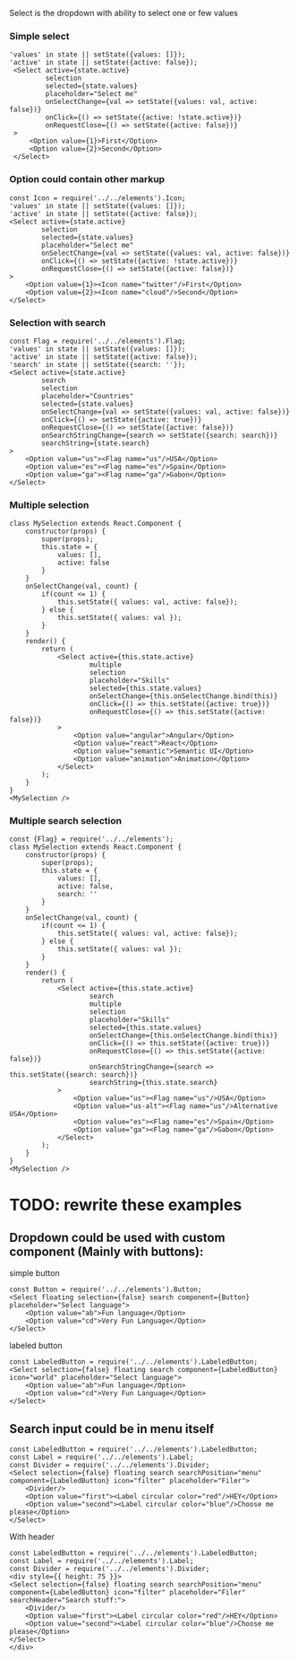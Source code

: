 Select is the dropdown with ability to select one or few values

### Simple select

    'values' in state || setState({values: []});
    'active' in state || setState({active: false});
     <Select active={state.active}
             selection
             selected={state.values}
             placeholder="Select me"
             onSelectChange={val => setState({values: val, active: false})}
             onClick={() => setState({active: !state.active})}
             onRequestClose={() => setState({active: false})}
     >
         <Option value={1}>First</Option>
         <Option value={2}>Second</Option>
     </Select>

### Option could contain other markup

    const Icon = require('../../elements').Icon;
    'values' in state || setState({values: []});
    'active' in state || setState({active: false});
    <Select active={state.active}
            selection
            selected={state.values}
            placeholder="Select me"
            onSelectChange={val => setState({values: val, active: false})}
            onClick={() => setState({active: !state.active})}
            onRequestClose={() => setState({active: false})}
    >
        <Option value={1}><Icon name="twitter"/>First</Option>
        <Option value={2}><Icon name="cloud"/>Second</Option>
    </Select>

### Selection with search

    const Flag = require('../../elements').Flag;
    'values' in state || setState({values: []});
    'active' in state || setState({active: false});
    'search' in state || setState({search: ''});
    <Select active={state.active}
            search
            selection
            placeholder="Countries"
            selected={state.values}
            onSelectChange={val => setState({values: val, active: false})}
            onClick={() => setState({active: true})}
            onRequestClose={() => setState({active: false})}
            onSearchStringChange={search => setState({search: search})}
            searchString={state.search}
    >
        <Option value="us"><Flag name="us"/>USA</Option>
        <Option value="es"><Flag name="es"/>Spain</Option>
        <Option value="ga"><Flag name="ga"/>Gabon</Option>
    </Select>

### Multiple selection

    class MySelection extends React.Component {
        constructor(props) {
            super(props);
            this.state = {
                values: [],
                active: false
            }
        }
        onSelectChange(val, count) {
            if(count <= 1) {
                this.setState({ values: val, active: false});
            } else {
                this.setState({ values: val });
            }
        }
        render() {
            return (
                <Select active={this.state.active}
                        multiple
                        selection
                        placeholder="Skills"
                        selected={this.state.values}
                        onSelectChange={this.onSelectChange.bind(this)}
                        onClick={() => this.setState({active: true})}
                        onRequestClose={() => this.setState({active: false})}
                >
                    <Option value="angular">Angular</Option>
                    <Option value="react">React</Option>
                    <Option value="semantic">Semantic UI</Option>
                    <Option value="animation">Animation</Option>
                </Select>
            );
        }
    }
    <MySelection />


### Multiple search selection

    const {Flag} = require('../../elements');
    class MySelection extends React.Component {
        constructor(props) {
            super(props);
            this.state = {
                values: [],
                active: false,
                search: ''
            }
        }
        onSelectChange(val, count) {
            if(count <= 1) {
                this.setState({ values: val, active: false});
            } else {
                this.setState({ values: val });
            }
        }
        render() {
            return (
                <Select active={this.state.active}
                        search
                        multiple
                        selection
                        placeholder="Skills"
                        selected={this.state.values}
                        onSelectChange={this.onSelectChange.bind(this)}
                        onClick={() => this.setState({active: true})}
                        onRequestClose={() => this.setState({active: false})}
                        onSearchStringChange={search => this.setState({search: search})}
                        searchString={this.state.search}
                >
                    <Option value="us"><Flag name="us"/>USA</Option>
                    <Option value="us-alt"><Flag name="us"/>Alternative USA</Option>
                    <Option value="es"><Flag name="es"/>Spain</Option>
                    <Option value="ga"><Flag name="ga"/>Gabon</Option>
                </Select>
            );
        }
    }
    <MySelection />


# TODO: rewrite these examples
## Dropdown could be used with custom component (Mainly with buttons):
simple button

    const Button = require('../../elements').Button;
    <Select floating selection={false} search component={Button} placeholder="Select language">
        <Option value="ab">Fun language</Option>
        <Option value="cd">Very Fun Language</Option>
    </Select>

labeled button

    const LabeledButton = require('../../elements').LabeledButton;
    <Select selection={false} floating search component={LabeledButton} icon="world" placeholder="Select language">
        <Option value="ab">Fun language</Option>
        <Option value="cd">Very Fun Language</Option>
    </Select>


## Search input could be in menu itself

    const LabeledButton = require('../../elements').LabeledButton;
    const Label = require('../../elements').Label;
    const Divider = require('../../elements').Divider;
    <Select selection={false} floating search searchPosition="menu" component={LabeledButton} icon="filter" placeholder="Filer">
        <Divider/>
        <Option value="first"><Label circular color="red"/>HEY</Option>
        <Option value="second"><Label circular color="blue"/>Choose me please</Option>
    </Select>

With header

    const LabeledButton = require('../../elements').LabeledButton;
    const Label = require('../../elements').Label;
    const Divider = require('../../elements').Divider;
    <div style={{ height: 75 }}>
    <Select selection={false} floating search searchPosition="menu" component={LabeledButton} icon="filter" placeholder="Filer" searchHeader="Search stuff:">
        <Divider/>
        <Option value="first"><Label circular color="red"/>HEY</Option>
        <Option value="second"><Label circular color="blue"/>Choose me please</Option>
    </Select>
    </div>

